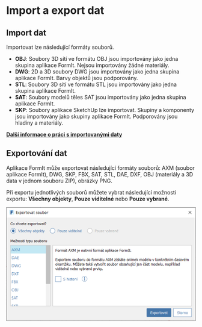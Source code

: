 # Import a export dat

## Import dat

Importovat lze následující formáty souborů.

* **OBJ**: Soubory 3D sítí ve formátu OBJ jsou importovány jako jedna skupina aplikace FormIt. Nejsou importovány žádné materiály.
* **DWG**: 2D a 3D soubory DWG jsou importovány jako jedna skupina aplikace FormIt. Barvy objektů jsou podporovány.
* **STL**: Soubory 3D sítí ve formátu STL jsou importovány jako jedna skupina aplikace FormIt.
* **SAT**: Soubory modelů těles SAT jsou importovány jako jedna skupina aplikace FormIt.
* **SKP**: Soubory aplikace SketchUp lze importovat. Skupiny a komponenty jsou importovány jako skupiny aplikace FormIt. Podporovány jsou hladiny a materiály.

[**Další informace o práci s importovanými daty**](../formit-primer/part-i/import-export-and-content-library.md)

## Exportování dat

Aplikace FormIt může exportovat následující formáty souborů: AXM \(soubor aplikace FormIt\), DWG, SKP, FBX, SAT, STL, DAE, DXF, OBJ \(materiály a 3D data v jednom souboru ZIP\), obrázky PNG.

Při exportu jednotlivých souborů můžete vybrat následující možnosti exportu: **Všechny objekty**, **Pouze viditelné** nebo **Pouze vybrané**.

![](../.gitbook/assets/export_window.png)

